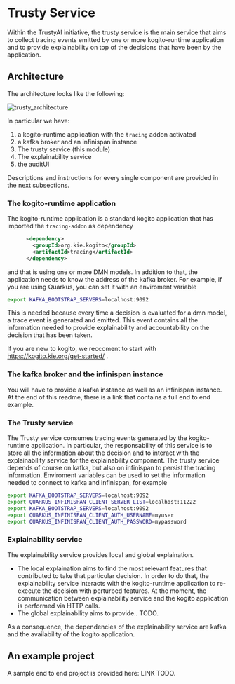 # Trusty Service 

Within the TrustyAI initiative, the trusty service is the main service that aims to collect tracing events emitted by one or more kogito-runtime application and to provide explainability on top of the decisions that have been by the application. 

## Architecture 

The architecture looks like the following: 

![trusty_architecture](https://user-images.githubusercontent.com/18282531/88435474-8c75ac80-ce02-11ea-973c-41d578e0595d.png)

In particular we have: 
1) a kogito-runtime application with the `tracing` addon activated
2) a kafka broker and an infinispan instance
3) The trusty service (this module)
4) The explainability service
5) the auditUI 

Descriptions and instructions for every single component are provided in the next subsections. 

### The kogito-runtime application 

The kogito-runtime application is a standard kogito application that has imported the `tracing-addon` as dependency 

```xml
      <dependency>
        <groupId>org.kie.kogito</groupId>
        <artifactId>tracing</artifactId>
      </dependency>
```

and that is using one or more DMN models. In addition to that, the application needs to know the address of the kafka broker. For example, if you are using Quarkus, you can 
set it with an enviroment variable
```bash
export KAFKA_BOOTSTRAP_SERVERS=localhost:9092
```
This is needed because every time a decision is evaluated for a dmn model, a trace event is generated and emitted. This event contains all the information needed to provide explainability and accountability on the decision that has been taken. 

If you are new to kogito, we reccoment to start with https://kogito.kie.org/get-started/ . 

### The kafka broker and the infinispan instance

You will have to provide a kafka instance as well as an infinispan instance. At the end of this readme, there is a link that contains a full end to end example. 

### The Trusty service

The Trusty service consumes tracing events generated by the kogito-runtime application. In particular, the responsability of this service is to store all the information about the decision and to interact with the explainability service for the explainability component. 
The trusty service depends of course on kafka, but also on infinispan to persist the tracing information. 
Enviroment variables can be used to set the information needed to connect to kafka and infinispan, for example

```bash
export KAFKA_BOOTSTRAP_SERVERS=localhost:9092
export QUARKUS_INFINISPAN_CLIENT_SERVER_LIST=localhost:11222
export KAFKA_BOOTSTRAP_SERVERS=localhost:9092
export QUARKUS_INFINISPAN_CLIENT_AUTH_USERNAME=myuser
export QUARKUS_INFINISPAN_CLIENT_AUTH_PASSWORD=mypassword
```

### Explainability service

The explainability service provides local and global explaination. 
- The local explaination aims to find the most relevant features that contributed to take that particular decision. In order to do that, the explainability service interacts with the kogito-runtime application to re-execute the decision with perturbed features. At the moment, the communication between explainability service and the kogito application is performed via HTTP calls. 
- The global explainability aims to provide.. TODO. 

As a consequence, the dependencies of the explainability service are kafka and the availability of the kogito application. 

## An example project

A sample end to end project is provided here: LINK TODO. 